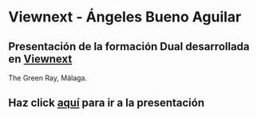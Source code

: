 # Viewnext - Ángeles Bueno Aguilar

## Presentación de la formación Dual desarrollada en [Viewnext](https://www.viewnext.com/) 
The Green Ray, Málaga.

## Haz click <a href="https://slides.com/angytambien/dual" target="blank">aquí</a> para ir a la presentación
